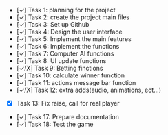 - [✓] Task 1: planning for the project
- [✓] Task 2: create the project main files
- [✓] Task 3: Set up Github 
- [✓] Task 4: Design the user interface
- [✓] Task 5: Implement the main features
- [✓] Task 6: Implement the functions
- [✓] Task 7: Computer AI functions
- [✓] Task 8: UI update functions
- [✓/X] Task 9: Betting finctions
- [✓] Task 10: calculate winner function
- [✓] Task 11: actions message bar function
- [✓/X] Task 12: extra adds(audio, animations, ect...)
- [X] Task 13: Fix raise, call for real player
- [✓] Task 17: Prepare documentation
- [✓] Task 18: Test the game
